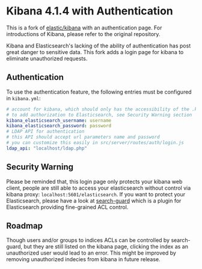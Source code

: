 # Kibana 4.1.4 with Authentication

This is a fork of [elastic/kibana](https://github.com/elastic/kibana) with an authentication page. For introductions of Kibana, please refer to the original repository.

Kibana and Elasticsearch's lacking of the ability of authentication has post great danger to sensitive data. This fork adds a login page for kibana to eliminate unauthorized requests.


## Authentication

To use the authentication feature, the following entries must be configured in `kibana.yml`:
```yml
# account for kibana, which should only has the accessibility of the .kibana index
# to add authorization to Elasticsearch, see Security Warning section
kibana_elasticsearch_username: username
kibana_elasticsearch_password: password
# LDAP API for authentication
# this API should accept url parameters name and password
# you can customize this easily in src/server/routes/auth/login.js
ldap_api: "localhost/ldap.php"
```

## Security Warning

Please be reminded that, this login page only protects your kibana web client, people are still able to access your elasticsearch without control via kibana proxy: `localhost:5601/elasticsearch`. If you want to protect your Elasticsearch, please have a look at [search-guard](https://github.com/dotSlashLu/search-guard) which is a plugin for Elasticsearch providing fine-grained ACL control.

## Roadmap

Though users and/or groups to indices ACLs can be controlled by search-guard, but they are still listed on the kibana page, clicking the index as an unauthorized user would lead to an error. This might be improved by removing unauthorized indecies from kibana in future release.
